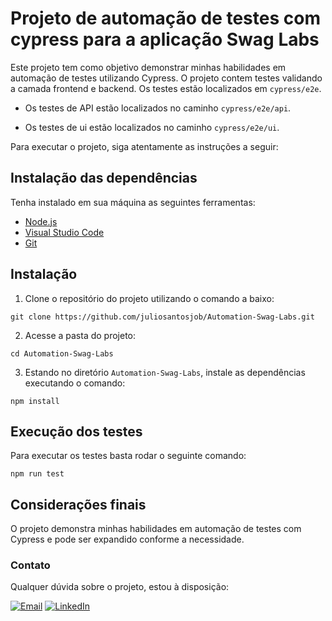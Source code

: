 # Projeto de automação de testes com cypress para a aplicação Swag Labs


Este projeto tem como objetivo demonstrar minhas habilidades em automação de testes utilizando Cypress. O projeto contem testes validando a camada frontend e backend. Os testes estão localizados em `cypress/e2e`. 


- Os testes de API estão localizados no caminho `cypress/e2e/api`. 

- Os testes de ui estão localizados no caminho `cypress/e2e/ui`.


Para executar o projeto, siga atentamente as instruções a seguir:


## Instalação das dependências

Tenha instalado em sua máquina as seguintes ferramentas:

- [Node.js](https://nodejs.org/pt) <br>
- [Visual Studio Code](https://code.visualstudio.com/download) <br>
- [Git](https://git-scm.com/downloads) <br>

## Instalação

1. Clone o repositório do projeto utilizando o comando a baixo:

```
git clone https://github.com/juliosantosjob/Automation-Swag-Labs.git
```

2. Acesse a pasta do projeto:

```
cd Automation-Swag-Labs
```

3. Estando no diretório `Automation-Swag-Labs`, instale as dependências executando o comando:

```
npm install
```

## Execução dos testes

Para executar os testes basta rodar o seguinte comando:

```
npm run test
```

## Considerações finais

O projeto demonstra minhas habilidades em automação de testes com Cypress e pode ser expandido conforme a necessidade.

### Contato

Qualquer dúvida sobre o projeto, estou à disposição:


[![Email](https://img.shields.io/badge/Email-%23D14836.svg?logo=gmail&logoColor=white)](mailto:julio958214@gmail.com)
[![LinkedIn](https://img.shields.io/badge/LinkedIn-%230077B5.svg?logo=linkedin&logoColor=white)](https://www.linkedin.com/in/julio-santos-43428019b)
